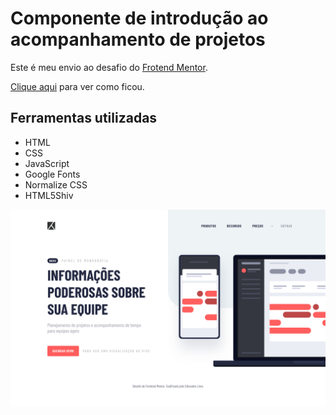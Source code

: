 # Componente de introdução ao acompanhamento de projetos
Este é meu envio ao desafio do [Frotend Mentor](https://www.frontendmentor.io/profile/EdivandroLima).

[Clique aqui](https://fem-acompanhamento-de-projetos.now.sh/) para ver como ficou.

## Ferramentas utilizadas
- HTML
- CSS
- JavaScript
- Google Fonts
- Normalize CSS
- HTML5Shiv

![Preview](./img/preview.png)
